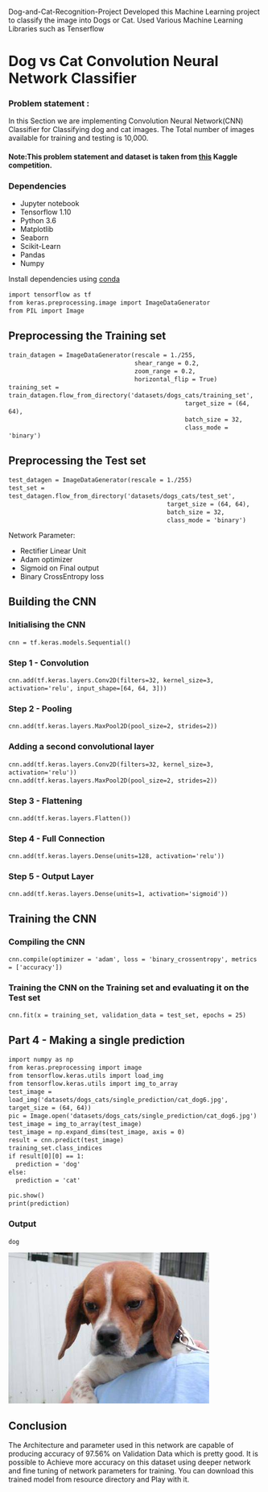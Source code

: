 Dog-and-Cat-Recognition-Project
Developed this Machine Learning project to classify the image into Dogs or Cat. Used Various Machine Learning Libraries such as Tenserflow

# Dog vs Cat Convolution Neural Network Classifier

### Problem statement :

In this Section we are implementing Convolution Neural Network(CNN) Classifier for Classifying dog and cat images. The Total number of images available for training and testing is 10,000.
#### Note:This problem statement and dataset is taken from [this](https://www.kaggle.com/c/dogs-vs-cats) Kaggle competition.

### Dependencies
* Jupyter notebook
* Tensorflow 1.10
* Python 3.6
* Matplotlib
* Seaborn
* Scikit-Learn
* Pandas
* Numpy

Install dependencies using [conda](https://conda.io/docs/)

```
import tensorflow as tf
from keras.preprocessing.image import ImageDataGenerator
from PIL import Image
```

## Preprocessing the Training set
```
train_datagen = ImageDataGenerator(rescale = 1./255,
                                   shear_range = 0.2,
                                   zoom_range = 0.2,
                                   horizontal_flip = True)
training_set = train_datagen.flow_from_directory('datasets/dogs_cats/training_set',
                                                 target_size = (64, 64),
                                                 batch_size = 32,
                                                 class_mode = 'binary')
```
## Preprocessing the Test set
```
test_datagen = ImageDataGenerator(rescale = 1./255)
test_set = test_datagen.flow_from_directory('datasets/dogs_cats/test_set',
                                            target_size = (64, 64),
                                            batch_size = 32,
                                            class_mode = 'binary')
```

Network Parameter:
* Rectifier Linear Unit 
* Adam optimizer
* Sigmoid on Final output
* Binary CrossEntropy loss

##  Building the CNN
### Initialising the CNN
```
cnn = tf.keras.models.Sequential()
```

### Step 1 - Convolution
```
cnn.add(tf.keras.layers.Conv2D(filters=32, kernel_size=3, activation='relu', input_shape=[64, 64, 3]))
```
### Step 2 - Pooling
```
cnn.add(tf.keras.layers.MaxPool2D(pool_size=2, strides=2))
```
### Adding a second convolutional layer
```
cnn.add(tf.keras.layers.Conv2D(filters=32, kernel_size=3, activation='relu'))
cnn.add(tf.keras.layers.MaxPool2D(pool_size=2, strides=2))
```
### Step 3 - Flattening
```
cnn.add(tf.keras.layers.Flatten())
```
### Step 4 - Full Connection
```
cnn.add(tf.keras.layers.Dense(units=128, activation='relu'))
```

### Step 5 - Output Layer
```
cnn.add(tf.keras.layers.Dense(units=1, activation='sigmoid'))
```
## Training the CNN

### Compiling the CNN
```
cnn.compile(optimizer = 'adam', loss = 'binary_crossentropy', metrics = ['accuracy'])
```

###  Training the CNN on the Training set and evaluating it on the Test set
```
cnn.fit(x = training_set, validation_data = test_set, epochs = 25)
```

## Part 4 - Making a single prediction
```
import numpy as np
from keras.preprocessing import image
from tensorflow.keras.utils import load_img
from tensorflow.keras.utils import img_to_array
test_image = load_img('datasets/dogs_cats/single_prediction/cat_dog6.jpg', target_size = (64, 64))
pic = Image.open('datasets/dogs_cats/single_prediction/cat_dog6.jpg')
test_image = img_to_array(test_image)
test_image = np.expand_dims(test_image, axis = 0)
result = cnn.predict(test_image)
training_set.class_indices
if result[0][0] == 1:
  prediction = 'dog'
else:
  prediction = 'cat'
```

```
pic.show()
print(prediction)
```
### Output
```
dog
```

![image](datasets/dogs_cats/single_prediction/cat_dog6.jpg)


## Conclusion
The Architecture and parameter used in this network are capable of producing accuracy of 97.56% on Validation Data which is pretty good. It is possible to Achieve more accuracy on this dataset using deeper network and fine tuning of network parameters for training. You can download this trained model from resource directory and Play with it.
